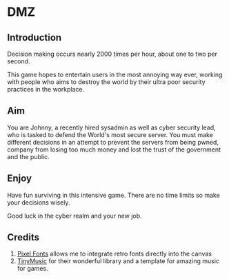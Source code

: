 # DMZ

## Introduction

Decision making occurs nearly 2000 times per hour, about one to two per second.

This game hopes to entertain users in the most annoying way ever, working with people who aims to destroy the world
by their ultra poor security practices in the workplace.

## Aim

You are Johnny, a recently hired sysadmin as well as cyber security lead, who is tasked to defend the World's most
secure server. You must make different decisions in an attempt to prevent the servers from being pwned, company from
losing too much money and lost the trust of the government and the public.

## Enjoy

Have fun surviving in this intensive game. There are no time limits so make your decisions wisely.

Good luck in the cyber realm and your new job.

## Credits

1. [Pixel Fonts](https://github.com/PaulBGD/PixelFont) allows me to integrate retro fonts directly into the canvas
2. [TinyMusic](https://github.com/kevincennis/TinyMusic) for their wonderful library and a template for amazing music for games.